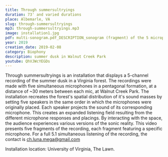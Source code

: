 ```yaml
---
title: Through summersultryings
duration: 73' and varied durations
place: Albemarle, VA
slug: through-summersultryings
mp3: through-summersultryings.mp3
image: installation1.jpg
pdf: multi-sonogram.pdf_DESCRIPTION_sonogram (fragment) of the 5 microphones
year: 2019
creation_date: 2019-02-08
category: Biophony
description: summer dusk in Walnut Creek Park
youtube: QhVJWcYEGDs
---
```


Through summersultryings is an installation that displays a 5-channel recording of the summer dusk in a Virginia forest. The recordings were made with five simultaneous microphones in a pentagonal formation, at a distance of ~30 meters between each mic, at Walnut Creek Park. The installation recreates the forest's spatial distribution of it's sound masses by setting five speakers in the same order in which the microphones were originally placed. Each speaker projects the sound of its corresponding microphone. This creates an expanded listening field resulting from the different microphone responses and placings. By interacting with the space, the audience experiences various versions of the sonic reality. This video presents five fragments of the recording, each fragment featuring a specific microphone. For a full 5.1 simultaneous listening of the recording, the contact is ch.luna.mega@gmail.com

Installation location: University of Virginia, The Lawn.